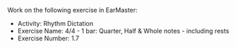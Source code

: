 Work on the following exercise in EarMaster:
- Activity: Rhythm Dictation
- Exercise Name: 4/4 - 1 bar: Quarter, Half & Whole notes - including rests
- Exercise Number: 1.7
